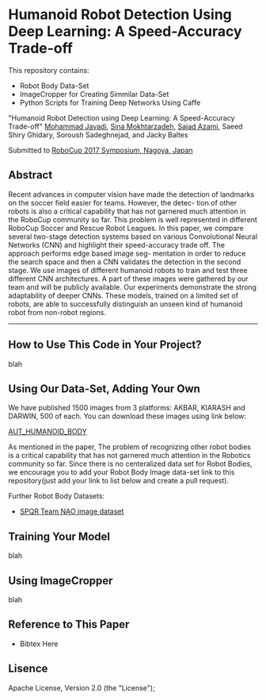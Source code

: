Humanoid Robot Detection Using Deep Learning: A Speed-Accuracy Trade-off
===================

This repository contains:
 * Robot Body Data-Set
 * ImageCropper for Creating Simmilar Data-Set
 * Python Scripts for Training Deep Networks Using Caffe

"Humanoid Robot Detection using Deep Learning: A Speed-Accuracy Trade-off"
[Mohammad Javadi](https://github.com/mohammadjv6), [Sina Mokhtarzadeh](https://github.com/sinaazar), [Sajad Azami](sajjadaaza), Saeed Shiry Ghidary, Soroush Sadeghnejad, and Jacky Baltes

Submitted to [RoboCup 2017 Symposium, Nagoya, Japan](https://www.robocup2017.org/eng/symposium.html)

Abstract
----------
Recent advances in computer vision have made the detection
of landmarks on the soccer field easier for teams. However, the detec-
tion of other robots is also a critical capability that has not garnered
much attention in the RoboCup community so far. This problem is well
represented in different RoboCup Soccer and Rescue Robot Leagues.
In this paper, we compare several two-stage detection systems based
on various Convolutional Neural Networks (CNN) and highlight their
speed-accuracy trade off. The approach performs edge based image seg-
mentation in order to reduce the search space and then a CNN validates
the detection in the second stage. We use images of different humanoid
robots to train and test three different CNN architectures. A part of
these images were gathered by our team and will be publicly available.
Our experiments demonstrate the strong adaptability of deeper CNNs.
These models, trained on a limited set of robots, are able to successfully
distinguish an unseen kind of humanoid robot from non-robot regions.

----------
How to Use This Code in Your Project?
----------
blah


Using Our Data-Set, Adding Your Own
----------

We have published 1500 images from 3 platforms: AKBAR, KIARASH and DARWIN, 500 of each. You can download these images using link below:

[AUT_HUMANOID_BODY](http://ceit.aut.ac.ir/~azami/robot_body_dataset/AUT_HUMANOID_BODY.zip)

As mentioned in the paper, The problem of recognizing other robot bodies is a critical capability that has not garnered much attention in the Robotics community so far. Since there is no centeralized data set for Robot Bodies, we encourage you to add your Robot Body Image data-set link to this repository(just add your link to list below and create a pull request).

Further Robot Body Datasets:

* [SPQR Team NAO image dataset](http://www.dis.uniroma1.it/~labrococo/?q=node/459)

Training Your Model
----------

blah

Using ImageCropper
----------

blah


Reference to This Paper
----------
- Bibtex Here

Lisence
----------
Apache License, Version 2.0 (the "License");

